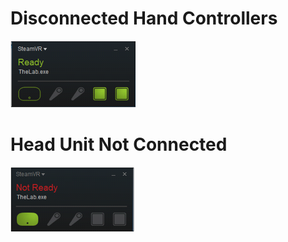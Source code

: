 # Disconnected Hand Controllers

![](/assets/SteamVR-NoHands.png)

# Head Unit Not Connected

![](/assets/SteamVR-HeadUnit-Error.png)



